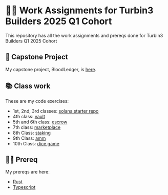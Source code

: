 # 👩‍🏫 Work Assignments for Turbin3 Builders 2025 Q1 Cohort

This repository has all the work assignments and prereqs done for Turbin3 Builders Q1 2025 Cohort

## 💼 Capstone Project

My capstone project, BloodLedger, is [here](https://github.com/rute-sophie/BloodLedger).

## 📚 Class work

These are my code exercises:

- 1st, 2nd, 3rd classes: [solana starter repo](https://github.com/rute-sophie/solana-starter)
- 4th class: [vault](rust/vault/)
- 5th and 6th class: [escrow](rust/escrow)
- 7th class: [marketplace](rust/marketplace)
- 8th Class: [staking](rust/nft-staking/)
- 9th Class: [amm](rust/amm)
- 10th Class: [dice game](dice-game)

## 👩‍💻 Prereq

My prereqs are here:

- [Rust](prereq)
- [Typescript](https://github.com/rute-sophie/RiseIn-bootcamp)
